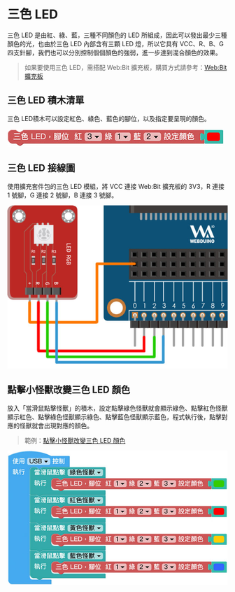 # 三色 LED

三色 LED 是由紅、綠、藍，三種不同顏色的 LED 所組成，因此可以發出最少三種顏色的光，也由於三色 LED 內部含有三顆 LED 燈，所以它具有 VCC、R、B、G 四支針腳，我們也可以分別控制個個顏色的強弱，進一步達到混合顏色的效果。

> 如果要使用三色 LED，需搭配 Web:Bit 擴充板，購買方式請參考：[Web:Bit 擴充板](https://store.webduino.io/products/webbit-extension-board?utm_source=webbit&utm_medium=article#_blank)

## 三色 LED 積木清單

三色 LED積木可以設定紅色、綠色、藍色的腳位，以及指定要呈現的顏色。

![LED](../../../../media/zh-tw/education/extension-full-package/rgb-led-01.jpg)


## 三色 LED 接線圖

使用擴充套件包的三色 LED 模組，將 VCC 連接 Web:Bit 擴充板的 3V3，R 連接 1 號腳，G 連接 2 號腳，B 連接 3 號腳。

![LED](../../../../media/zh-tw/education/extension-full-package/rgb-led-02.jpg)

## 點擊小怪獸改變三色 LED 顏色

放入「當滑鼠點擊怪獸」的積木，設定點擊綠色怪獸就會顯示綠色、點擊紅色怪獸顯示紅色、點擊綠色怪獸顯示綠色、點擊藍色怪獸顯示藍色，程式執行後，點擊對應的怪獸就會出現對應的顏色。

> 範例：[點擊小怪獸改變三色 LED 顏色](https://webbit.webduino.io/blockly/?demo=default#YqKrZ8QQJEKR4)

![LED](../../../../media/zh-tw/education/extension-full-package/rgb-led-03.jpg)




